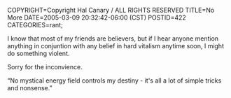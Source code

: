 COPYRIGHT=Copyright Hal Canary / ALL RIGHTS RESERVED
TITLE=No More
DATE=2005-03-09 20:32:42-06:00 (CST)
POSTID=422
CATEGORIES=rant;

I know that most of my friends are believers, but if I hear anyone mention anything in conjuntion with any belief in hard vitalism anytime soon, I might do something violent.

Sorry for the inconvience.

“No mystical energy field controls my destiny - it's all a lot of simple tricks and nonsense.”
